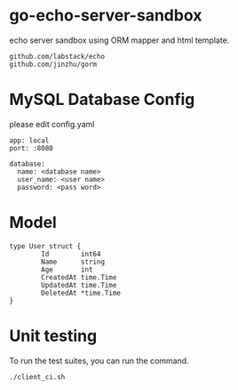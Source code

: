 # go-echo-server-sandbox
echo server sandbox using ORM mapper and html template.


```
github.com/labstack/echo
github.com/jinzhu/gorm
```

# MySQL Database Config
please edit config.yaml

```
app: local
port: :8080

database:
  name: <database name>
  user_name: <user name>
  password: <pass word>
```

# Model
```
type User struct {
		Id        int64
		Name      string
		Age       int
		CreatedAt time.Time
		UpdatedAt time.Time
		DeletedAt *time.Time
}
```

# Unit testing
To run the  test suites, you can run the command.

```
./client_ci.sh
```
